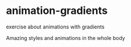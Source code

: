 # animation-gradients
exercise about animations with gradients

Amazing styles and animations in the whole body